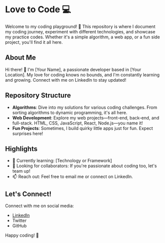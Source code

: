# Love to Code 💻

Welcome to my coding playground! 🚀 This repository is where I document my coding journey, experiment with different technologies, and showcase my practice codes. Whether it's a simple algorithm, a web app, or a fun side project, you'll find it all here.

## About Me

Hi there! 👋 I'm [Your Name], a passionate developer based in [Your Location]. My love for coding knows no bounds, and I'm constantly learning and growing. Connect with me on LinkedIn to stay updated!

## Repository Structure

- **Algorithms**: Dive into my solutions for various coding challenges. From sorting algorithms to dynamic programming, it's all here.
- **Web Development**: Explore my web projects—front-end, back-end, and full-stack. HTML, CSS, JavaScript, React, Node.js—you name it!
- **Fun Projects**: Sometimes, I build quirky little apps just for fun. Expect surprises here!

## Highlights

- 🌱 Currently learning: [Technology or Framework]
- 🤔 Looking for collaborators: If you're passionate about coding too, let's team up!
- 📫 Reach out: Feel free to email me or connect on LinkedIn.

## Let's Connect!

Connect with me on social media:
- [LinkedIn](https://www.linkedin.com/in/pratik-chandra-thakur-739325269/) 
- Twitter
- GitHub

Happy coding! 🎉
